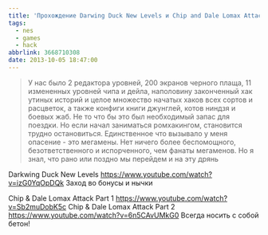 ```yaml
---
title: 'Прохождение Darwing Duck New Levels и Chip and Dale Lomax Attack [NES]'
tags:
  - nes
  - games
  - hack
abbrlink: 3668710308
date: 2013-10-05 18:47:00
---
```

>У нас было 2 редактора уровней, 200 экранов черного плаща, 11 измененных уровней чипа и дейла, наполовину законченный хак утиных историй и целое множество начатых хаков всех сортов и расцветок, а также конфиги книги джунглей, котов ниндзя и боевых жаб. Не то что бы это был необходимый запас для поездки. Но если начал заниматься ромхакингом, становится трудно остановиться. Единственное что вызывало у меня опасение - это мегамены. Нет ничего более беспомощного, безответственного и испорченного, чем фанаты мегаменов. Но я знал, что рано или поздно мы перейдем и на эту дрянь

Darkwing Duck New Levels
https://www.youtube.com/watch?v=izG0YqOpDQk
Заход во бонусы и нычки

Chip & Dale Lomax Attack Part 1
https://www.youtube.com/watch?v=Sb2muDobK5c
Chip & Dale Lomax Attack Part 2
https://www.youtube.com/watch?v=6n5CAvUMkG0
Всегда носить с собой бетон!